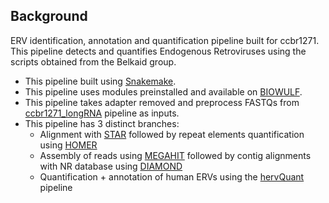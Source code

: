 ## Background

ERV identification, annotation and quantification pipeline built for ccbr1271. This pipeline detects and quantifies Endogenous Retroviruses using the scripts obtained from the Belkaid group.

- This pipeline built using [Snakemake](https://snakemake.readthedocs.io/en/stable/).
- This pipeline uses modules preinstalled and available on [BIOWULF](https://hpc.nih.gov/).
- This pipeline takes adapter removed and preprocess FASTQs from [ccbr1271_longRNA](https://github.com/CCBR/ccbr1271_longRNA) pipeline as inputs.
- This pipeline has 3 distinct branches:
  - Alignment with [STAR](https://github.com/alexdobin/STAR) followed by repeat elements quantification using [HOMER](http://homer.ucsd.edu/homer/)
  - Assembly of reads using [MEGAHIT](https://github.com/voutcn/megahit) followed by contig alignments with NR database using [DIAMOND](https://github.com/bbuchfink/diamond)
  - Quantification + annotation of human ERVs using the [hervQuant](https://unclineberger.org/vincentlab/resources/) pipeline
